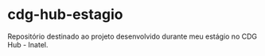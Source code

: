# cdg-hub-estagio
Repositório destinado ao projeto desenvolvido durante meu estágio no CDG Hub - Inatel.
